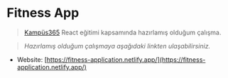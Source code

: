 # Fitness App

> [Kampüs365](https://www.kampus365.com/) React eğitimi kapsamında hazırlamış olduğum çalışma.

> _Hazırlamış olduğum çalışmaya aşağıdaki linkten ulaşabilirsiniz._

-   Website: [https://fitness-application.netlify.app/](https://fitness-application.netlify.app/)

